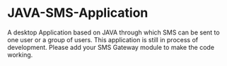 JAVA-SMS-Application
====================

A desktop Application based on JAVA through which SMS can be sent to one user or a group of users.
This application is still in process of development.
Please add your SMS Gateway module to make the code working.
